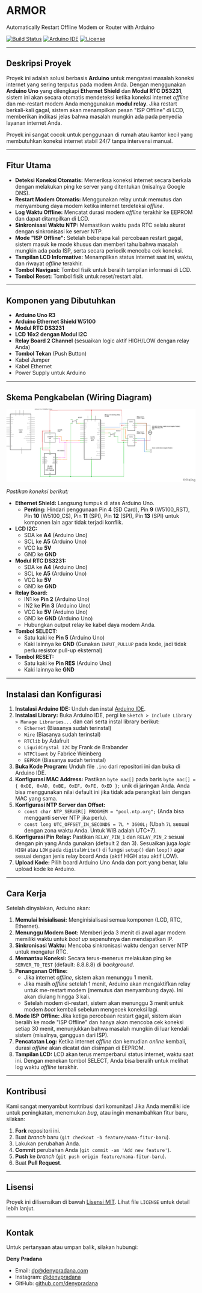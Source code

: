 # ARMOR
Automatically Restart Offline Modem or Router with Arduino

[![Build Status](https://img.shields.io/badge/Status-Stable-brightgreen)](https://github.com/denypradana/ARMOR)
[![Arduino IDE](https://img.shields.io/badge/Arduino%20IDE-1.8%2B-blue)](https://www.arduino.cc/en/software)
[![License](https://img.shields.io/badge/License-MIT-blue.svg)](LICENSE)

---

## Deskripsi Proyek

Proyek ini adalah solusi berbasis **Arduino** untuk mengatasi masalah koneksi internet yang sering terputus pada modem Anda. Dengan menggunakan **Arduino Uno** yang dilengkapi **Ethernet Shield** dan **Modul RTC DS3231**, sistem ini akan secara otomatis mendeteksi ketika koneksi internet *offline* dan me-restart modem Anda menggunakan **modul relay**. Jika restart berkali-kali gagal, sistem akan menampilkan pesan "ISP Offline" di LCD, memberikan indikasi jelas bahwa masalah mungkin ada pada penyedia layanan internet Anda.

Proyek ini sangat cocok untuk penggunaan di rumah atau kantor kecil yang membutuhkan koneksi internet stabil 24/7 tanpa intervensi manual.

---

## Fitur Utama

* **Deteksi Koneksi Otomatis:** Memeriksa koneksi internet secara berkala dengan melakukan ping ke server yang ditentukan (misalnya Google DNS).
* **Restart Modem Otomatis:** Menggunakan relay untuk memutus dan menyambung daya modem ketika internet terdeteksi *offline*.
* **Log Waktu Offline:** Mencatat durasi modem *offline* terakhir ke EEPROM dan dapat ditampilkan di LCD.
* **Sinkronisasi Waktu NTP:** Memastikan waktu pada RTC selalu akurat dengan sinkronisasi ke server NTP.
* **Mode "ISP Offline":** Setelah beberapa kali percobaan restart gagal, sistem masuk ke mode khusus dan memberi tahu bahwa masalah mungkin ada pada ISP, serta secara periodik mencoba cek koneksi.
* **Tampilan LCD Informative:** Menampilkan status internet saat ini, waktu, dan riwayat *offline* terakhir.
* **Tombol Navigasi:** Tombol fisik untuk beralih tampilan informasi di LCD.
* **Tombol Reset:** Tombol fisik untuk reset/restart alat.
---

## Komponen yang Dibutuhkan

* **Arduino Uno R3**
* **Arduino Ethernet Shield W5100**
* **Modul RTC DS3231**
* **LCD 16x2 dengan Modul I2C**
* **Relay Board 2 Channel** (sesuaikan logic aktif HIGH/LOW dengan relay Anda)
* **Tombol Tekan** (Push Button)
* Kabel Jumper
* Kabel Ethernet
* Power Supply untuk Arduino

---

## Skema Pengkabelan (Wiring Diagram)

![Wiring Diagram Placeholder](ARMOR_SCHEMATIC.png)

*Pastikan koneksi berikut:*
* **Ethernet Shield:** Langsung tumpuk di atas Arduino Uno.
    * **Penting:** Hindari penggunaan Pin **4** (SD Card), Pin **9** (W5100\_RST), Pin **10** (W5100\_CS), Pin **11** (SPI), Pin **12** (SPI), Pin **13** (SPI) untuk komponen lain agar tidak terjadi konflik.
* **LCD I2C:**
    * SDA ke **A4** (Arduino Uno)
    * SCL ke **A5** (Arduino Uno)
    * VCC ke **5V**
    * GND ke **GND**
* **Modul RTC DS3231:**
    * SDA ke **A4** (Arduino Uno)
    * SCL ke **A5** (Arduino Uno)
    * VCC ke **5V**
    * GND ke **GND**
* **Relay Board:**
    * IN1 ke **Pin 2** (Arduino Uno)
    * IN2 ke **Pin 3** (Arduino Uno)
    * VCC ke **5V** (Arduino Uno)
    * GND ke **GND** (Arduino Uno)
    * Hubungkan output relay ke kabel daya modem Anda.
* **Tombol SELECT:**
    * Satu kaki ke **Pin 5** (Arduino Uno)
    * Kaki lainnya ke **GND** (Gunakan `INPUT_PULLUP` pada kode, jadi tidak perlu resistor pull-up eksternal)
* **Tombol RESET:**
    * Satu kaki ke **Pin RES** (Arduino Uno)
    * Kaki lainnya ke **GND**

---

## Instalasi dan Konfigurasi

1.  **Instalasi Arduino IDE:** Unduh dan instal [Arduino IDE](https://www.arduino.cc/en/software).
2.  **Instalasi Library:**
    Buka Arduino IDE, pergi ke `Sketch > Include Library > Manage Libraries...` dan cari serta instal library berikut:
    * `Ethernet` (Biasanya sudah terinstal)
    * `Wire` (Biasanya sudah terinstal)
    * `RTClib` by Adafruit
    * `LiquidCrystal I2C` by Frank de Brabander
    * `NTPClient` by Fabrice Weinberg
    * `EEPROM` (Biasanya sudah terinstal)
3.  **Buka Kode Program:** Unduh file `.ino` dari repositori ini dan buka di Arduino IDE.
4.  **Konfigurasi MAC Address:**
    Pastikan `byte mac[]` pada baris `byte mac[] = { 0xDE, 0xAD, 0xBE, 0xEF, 0xFE, 0xED };` unik di jaringan Anda. Anda bisa menggunakan nilai default ini jika tidak ada perangkat lain dengan MAC yang sama.
5.  **Konfigurasi NTP Server dan Offset:**
    * `const char NTP_SERVER[] PROGMEM = "pool.ntp.org";` (Anda bisa mengganti server NTP jika perlu).
    * `const long UTC_OFFSET_IN_SECONDS = 7L * 3600L;` (Ubah `7L` sesuai dengan zona waktu Anda. Untuk WIB adalah UTC+7).
6.  **Konfigurasi Pin Relay:**
    Pastikan `RELAY_PIN_1` dan `RELAY_PIN_2` sesuai dengan pin yang Anda gunakan (default 2 dan 3). Sesuaikan juga *logic* `HIGH` atau `LOW` pada `digitalWrite()` di fungsi `setup()` dan `loop()` agar sesuai dengan jenis relay board Anda (aktif HIGH atau aktif LOW).
7.  **Upload Kode:** Pilih board Arduino Uno Anda dan port yang benar, lalu upload kode ke Arduino.

---

## Cara Kerja

Setelah dinyalakan, Arduino akan:
1.  **Memulai Inisialisasi:** Menginisialisasi semua komponen (LCD, RTC, Ethernet).
2.  **Menunggu Modem Boot:** Memberi jeda 3 menit di awal agar modem memiliki waktu untuk *boot up* sepenuhnya dan mendapatkan IP.
3.  **Sinkronisasi Waktu:** Mencoba sinkronisasi waktu dengan server NTP untuk mengatur RTC.
4.  **Memantau Koneksi:** Secara terus-menerus melakukan ping ke `SERVER_TO_TEST` (default: 8.8.8.8) di *background*.
5.  **Penanganan Offline:**
    * Jika internet *offline*, sistem akan menunggu 1 menit.
    * Jika masih *offline* setelah 1 menit, Arduino akan mengaktifkan relay untuk me-restart modem (memutus dan menyambung daya). Ini akan diulang hingga 3 kali.
    * Setelah modem di-restart, sistem akan menunggu 3 menit untuk modem *boot* kembali sebelum mengecek koneksi lagi.
6.  **Mode ISP Offline:** Jika ketiga percobaan restart gagal, sistem akan beralih ke mode "ISP Offline" dan hanya akan mencoba cek koneksi setiap 30 menit, menunjukkan bahwa masalah mungkin di luar kendali sistem (misalnya, gangguan dari ISP).
7.  **Pencatatan Log:** Ketika internet *offline* dan kemudian *online* kembali, durasi *offline* akan dicatat dan disimpan di EEPROM.
8.  **Tampilan LCD:** LCD akan terus memperbarui status internet, waktu saat ini. Dengan menekan tombol SELECT, Anda bisa beralih untuk melihat log waktu *offline* terakhir.

---

## Kontribusi

Kami sangat menyambut kontribusi dari komunitas! Jika Anda memiliki ide untuk peningkatan, menemukan *bug*, atau ingin menambahkan fitur baru, silakan:
1.  **Fork** repositori ini.
2.  Buat *branch* baru (`git checkout -b feature/nama-fitur-baru`).
3.  Lakukan perubahan Anda.
4.  **Commit** perubahan Anda (`git commit -am 'Add new feature'`).
5.  **Push** ke *branch* (`git push origin feature/nama-fitur-baru`).
6.  Buat **Pull Request**.

---

## Lisensi

Proyek ini dilisensikan di bawah [Lisensi MIT](LICENSE). Lihat file `LICENSE` untuk detail lebih lanjut.

---

## Kontak

Untuk pertanyaan atau umpan balik, silakan hubungi:

**Deny Pradana**
* Email: [dp@denypradana.com](mailto:dp@denypradana.com)
* Instagram: [@denypradana](https://www.instagram.com/denypradana)
* GitHub: [github.com/denypradana](https://github.com/denypradana)
